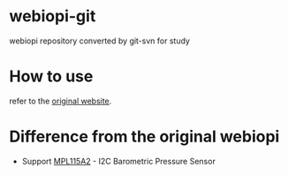 # webiopi-git

webiopi repository converted by git-svn for study

# How to use

refer to the [original website](https://code.google.com/p/webiopi/).

# Difference from the original webiopi

* Support [MPL115A2](http://cache.freescale.com/files/sensors/doc/data_sheet/MPL115A2.pdf) - I2C Barometric Pressure Sensor
